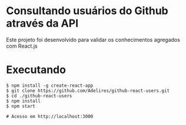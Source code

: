 # Consultando usuários do Github através da API

Este projeto foi desenvolvido para validar os conhecimentos agregados com React.js

# Executando

```
$ npm install -g create-react-app
$ git clone https://github.com/Adelires/github-react-users.git
$ cd ./github-react-users
$ npm install
$ npm start

# Acesso em http://localhost:3000
````